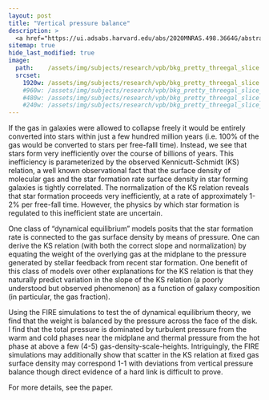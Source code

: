 ```yaml
---
layout: post
title: "Vertical pressure balance"
description: >
  <a href="https://ui.adsabs.harvard.edu/abs/2020MNRAS.498.3664G/abstract">ADS link</a>
sitemap: true
hide_last_modified: true
image:
  path:    /assets/img/subjects/research/vpb/bkg_pretty_threegal_slice.png
  srcset:
    1920w: /assets/img/subjects/research/vpb/bkg_pretty_threegal_slice.png
    #960w: /assets/img/subjects/research/vpb/bkg_pretty_threegal_slice_50.png
    #480w: /assets/img/subjects/research/vpb/bkg_pretty_threegal_slice_25.png
    #240w: /assets/img/subjects/research/vpb/bkg_pretty_threegal_slice_125.png
---
```


If the gas in galaxies were allowed to collapse freely it would be entirely converted into stars within just a few hundred million years (i.e. 100% of the gas would be converted to stars per free-falll time). Instead, we see that stars form very inefficiently over the course of billions of years. This inefficiency is parameterized by the observed Kennicutt-Schmidt (KS) relation, a well known observational fact that the surface density of molecular gas and the star formation rate surface density in star forming galaxies is tightly correlated.  The normalization of the KS relation reveals that star formation proceeds very inefficiently, at a rate of approximately 1-2% per free-fall time. However, the physics by which star formation is regulated to this inefficient state are uncertain.

One class of “dynamical equilibrium” models posits that the star formation rate is connected to the gas surface density by means of pressure. One can derive the KS relation (with both the correct slope and normalization) by equating the weight of the overlying gas at the midplane to the pressure generated by stellar feedback from recent star formation. One benefit of this class of models over other explanations for the KS relation is that they naturally predict variation in the slope of the KS relation (a poorly understood but observed phenomenon) as a function of galaxy composition (in particular, the gas fraction).

Using the FIRE simulations to test the of dynamical equilibrium theory, we find that the weight is balanced by the pressure across the face of the disk. I find that the total pressure is dominated by turbulent pressure from the warm and cold phases near the midplane and thermal pressure from the hot phase at above a few (4-5) gas-density-scale-heights. Intriguingly, the FIRE simulations may additionally show that scatter in the KS relation at fixed gas surface density may correspond 1-1 with deviations from vertical pressure balance though direct evidence of a hard link is difficult to prove.

For more details, see the paper.